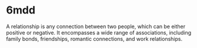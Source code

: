 # 6mdd
A relationship is any connection between two people, which can be either positive or negative. It encompasses a wide range of associations, including family bonds, friendships, romantic connections, and work relationships.
